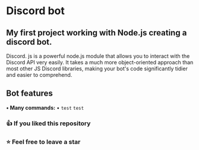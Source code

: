 # Discord bot
## My first project working with Node.js creating a discord bot.
Discord. js is a powerful node.js module that allows you to interact with the Discord API very easily. It takes a much more object-oriented approach than most other JS Discord libraries, making your bot's code significantly tidier and easier to comprehend.
## Bot features
**• Many commands:**
• `test` `test`
### 👍 If you liked this repository
### ⭐ Feel free to leave a star 
